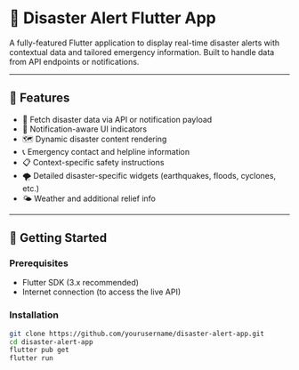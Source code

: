 # 🚨 Disaster Alert Flutter App

A fully-featured Flutter application to display real-time disaster alerts with contextual data and tailored emergency information. Built to handle data from API endpoints or notifications.

---

## 📱 Features

- 📡 Fetch disaster data via API or notification payload
- 🔔 Notification-aware UI indicators
- 🗺 Dynamic disaster content rendering
- 📞 Emergency contact and helpline information
- 📋 Context-specific safety instructions
- 🌪 Detailed disaster-specific widgets (earthquakes, floods, cyclones, etc.)
- 🌤 Weather and additional relief info

---

## 🚀 Getting Started

### Prerequisites
- Flutter SDK (3.x recommended)
- Internet connection (to access the live API)

### Installation

```bash
git clone https://github.com/yourusername/disaster-alert-app.git
cd disaster-alert-app
flutter pub get
flutter run
